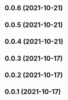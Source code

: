 ## 0.0.6 (2021-10-21)



## 0.0.5 (2021-10-21)



## 0.0.4 (2021-10-21)



## 0.0.3 (2021-10-17)



## 0.0.2 (2021-10-17)



## 0.0.1 (2021-10-17)



